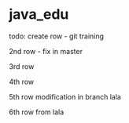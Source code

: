 # java_edu

todo: create row - git training

2nd row - fix in master

3rd row

4th row

5th row modification in branch lala

6th row from lala
